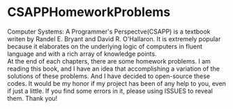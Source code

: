 # CSAPPHomeworkProblems
Computer Systems: A Programmer's Perspectve(CSAPP) is a textbook writen by Randel E. Bryant and David R. O'Hallaron. It is extremely popular because it elaborates on the underlying logic of computers in fluent language and with a rich array of knowledge points.  
At the end of each chapters, there are some homework problems. I am reading this book, and I have an idea that accomplishing a variation of the solutions of these problems.
And I have decided to open-source these codes. It would be my honor if my project has been of any help to you, even if just a little. If you find some errors in it, please using ISSUES to reveal them. Thank you!

